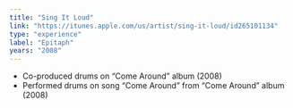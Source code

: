 ```yaml
---
title: "Sing It Loud"
link: "https://itunes.apple.com/us/artist/sing-it-loud/id265101134"
type: "experience"
label: "Epitaph"
years: "2008"
---
```


- Co-produced drums on “Come Around” album (2008)
- Performed drums on song “Come Around” from “Come Around” album (2008)
